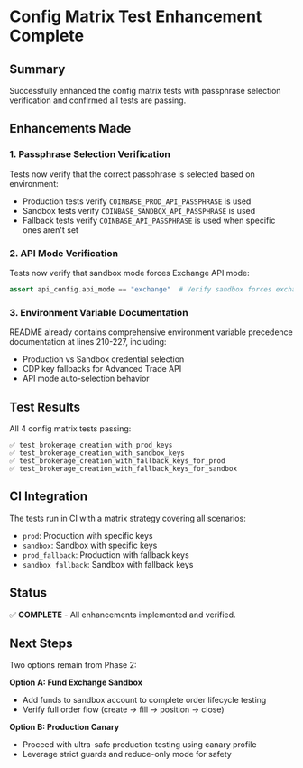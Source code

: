 # Config Matrix Test Enhancement Complete

## Summary
Successfully enhanced the config matrix tests with passphrase selection verification and confirmed all tests are passing.

## Enhancements Made

### 1. Passphrase Selection Verification
Tests now verify that the correct passphrase is selected based on environment:
- Production tests verify `COINBASE_PROD_API_PASSPHRASE` is used
- Sandbox tests verify `COINBASE_SANDBOX_API_PASSPHRASE` is used
- Fallback tests verify `COINBASE_API_PASSPHRASE` is used when specific ones aren't set

### 2. API Mode Verification
Tests now verify that sandbox mode forces Exchange API mode:
```python
assert api_config.api_mode == "exchange"  # Verify sandbox forces exchange mode
```

### 3. Environment Variable Documentation
README already contains comprehensive environment variable precedence documentation at lines 210-227, including:
- Production vs Sandbox credential selection
- CDP key fallbacks for Advanced Trade API
- API mode auto-selection behavior

## Test Results
All 4 config matrix tests passing:
```
✅ test_brokerage_creation_with_prod_keys
✅ test_brokerage_creation_with_sandbox_keys
✅ test_brokerage_creation_with_fallback_keys_for_prod
✅ test_brokerage_creation_with_fallback_keys_for_sandbox
```

## CI Integration
The tests run in CI with a matrix strategy covering all scenarios:
- `prod`: Production with specific keys
- `sandbox`: Sandbox with specific keys  
- `prod_fallback`: Production with fallback keys
- `sandbox_fallback`: Sandbox with fallback keys

## Status
✅ **COMPLETE** - All enhancements implemented and verified.

## Next Steps
Two options remain from Phase 2:

**Option A: Fund Exchange Sandbox**
- Add funds to sandbox account to complete order lifecycle testing
- Verify full order flow (create → fill → position → close)

**Option B: Production Canary**
- Proceed with ultra-safe production testing using canary profile
- Leverage strict guards and reduce-only mode for safety